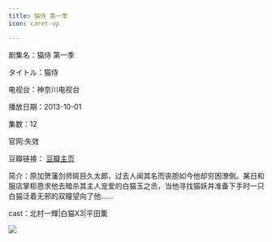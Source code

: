 ```yaml
---
title: 猫侍 第一季
icon: caret-up

---
```


剧集名：猫侍 第一季

タイトル：猫侍

电视台：神奈川电视台

播放日期：2013-10-01

集数：12

官网:失效

豆瓣链接： [豆瓣主页](https://movie.douban.com/subject/25724865/)


简介：原加贺藩剑师斑目久太郎，过去人闻其名而丧胆如今他却穷困潦倒。某日和服店掌柜恳求他去暗杀其主人宠爱的白猫玉之丞，当他寻找猫妖并准备下手时一只白猫泛着无邪的双瞳望向了他……

cast：北村一輝|白猫X3|平田薫

![](https://listpic.tsgsanjiao.com/2013/2013ms.jpg)